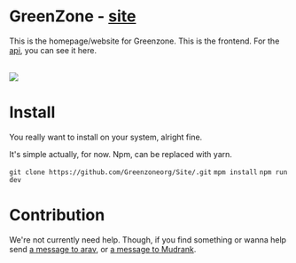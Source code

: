 


# GreenZone - [site](https://greenzone.vercel.app/)

This is the homepage/website for Greenzone. This is the frontend. For the [api](https://github.com/greenzoneorg/api), you can see it here.


<br>

<img src="https://pbs.twimg.com/media/E3FkBeSXoAgVuTN?format=jpg&name=large">

# Install
You really want to install on your system, alright fine.

It's simple actually, for now. Npm, can be replaced with yarn.

```git clone https://github.com/Greenzoneorg/Site/.git```
```mpm install```
```npm run dev```


# Contribution
We're not currently need help. Though, if you find something or wanna help send [a message to arav](https://twitter.com/heyarav), or [a message to Mudrank](https://twitter.com/mudrankgupta).
